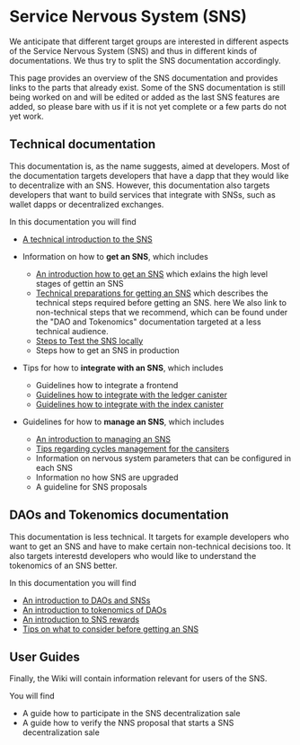 # Service Nervous System (SNS)

We anticipate that different target groups are interested
in different aspects of the Service Nervous System (SNS)
and thus in different kinds of documentations.
We thus try to split the SNS documentation accordingly.

This page provides an overview of the SNS documentation and 
provides links to the parts that already exist.
Some of the SNS documentation is still being worked on and will be 
edited or added as the last SNS features are added, so please bare with
us if it is not yet complete or a few parts do not yet work.


## Technical documentation
This documentation is, as the name suggests, aimed at
developers.
Most of the documentation targets developers that have
a dapp that they would like to decentralize with an SNS. 
However, this documentation also targets developers that
want to build services that integrate with SNSs, such as wallet dapps
or decentralized exchanges.  

In this documentation you will find
* [A technical introduction to the SNS](sns-intro.md)

* Information on how to **get an SNS**, which includes
    * [An introduction how to get an SNS](get-sns/get-sns-intro.md) which
      exlains the high level stages of gettin an SNS
    * [Technical preparations for getting an SNS](get-sns/preparation.md) which
      describes the technical steps required before getting an SNS. here
      We also link to non-technical steps that we recommend,
      which can be found under the "DAO and Tokenomics" documentation
      targeted at a less technical audience.
    * [Steps to Test the SNS locally](get-sns/local-testing.md)
    * Steps how to get an SNS in production <!--[Steps how to get an SNS in production](get-sns/get-sns-production.md)-->
  
* Tips for how to **integrate with an SNS**, which includes
  * Guidelines how to integrate a frontend <!--[Guidelines how to integrate a frontend](integrate-sns/frontend-integration.md)-->
  * [Guidelines how to integrate with the ledger canister](integrate-sns/ledger-integration.md)
  * [Guidelines how to integrate with the index canister](integrate-sns/index-integration.md)

* Guidelines for how to **manage an SNS**, which includes
  * [An introduction to managing an SNS](managing-sns/manage-sns-intro.md)
  * [Tips regarding cycles management for the cansiters](managing-sns/cycles-usage.md)
  * Information on nervous system parameters that can be configured
    in each SNS <!--[Information on nervous system parameters that can be configured
    in each SNS](managing-sns/nervous-system-parameters.md)-->
  * Information no how SNS are upgraded <!--[Information no how SNS are upgraded](managing-sns/upgradeSNS.md)-->  
  * A guideline for SNS proposals <!--[A guideline for SNS proposals](managing-sns/proposal-guide.md)-->
 
## DAOs and Tokenomics documentation 
This documentation is less technical.
It targets for example developers who want to get an SNS and
have to make certain non-technical decisions too.
It also targets interestd developers who would like to understand
the tokenomics of an SNS better.

In this documentation you will find
* [An introduction to DAOs and
  SNSs](../../../tokenomics/sns/sns-intro-tokens.md)
* [An introduction to tokenomics of 
  DAOs](../../../tokenomics/sns/tokenomics.md)
* [An introduction to SNS 
  rewards](../../../tokenomics/sns/rewards.md)
* [Tips on what to consider before getting an
  SNS](../../../tokenomics/sns/predeployment-considerations.md)


## User Guides
Finally, the Wiki will contain information relevant for 
users of the SNS.

You will find
* A guide how to participate in the SNS decentralization sale
* A guide how to verify the NNS proposal that starts a SNS decentralization sale
